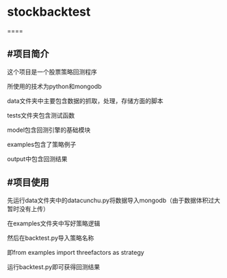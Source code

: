 # stockbacktest
====


#项目简介
-------
这个项目是一个股票策略回测程序<br>

所使用的技术为python和mongodb<br>

data文件夹中主要包含数据的抓取，处理，存储方面的脚本<br>

tests文件夹包含测试函数<br>

model包含回测引擎的基础模块<br>

examples包含了策略例子<br>

output中包含回测结果<br>

#项目使用
-------

先运行data文件夹中的datacunchu.py将数据导入mongodb（由于数据体积过大暂时没有上传）<br>

在examples文件夹中写好策略逻辑<br>

然后在backtest.py导入策略名称<br>

即from examples import threefactors as strategy<br>

运行backtest.py即可获得回测结果<br>